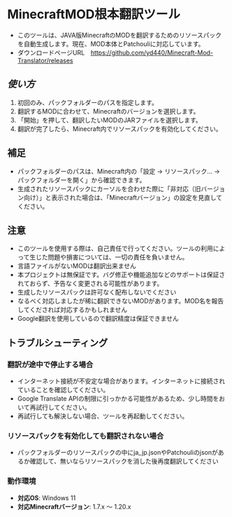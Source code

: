 # MinecraftMOD根本翻訳ツール
- このツールは、JAVA版MinecraftのMODを翻訳するためのリソースパックを自動生成します。現在、MOD本体とPatchouliに対応しています。
- ダウンロードページURL　https://github.com/yd440/Minecraft-Mod-Translator/releases

## *使い方*
1. 初回のみ、パックフォルダーのパスを指定します。
2. 翻訳するMODに合わせて、Minecraftのバージョンを選択します。
3. 「開始」を押して、翻訳したいMODのJARファイルを選択します。
4. 翻訳が完了したら、Minecraft内でリソースパックを有効化してください。
## 補足
- パックフォルダーのパスは、Minecraft内の「設定 → リソースパック... → パックフォルダーを開く」から確認できます。
- 生成されたリソースパックにカーソルを合わせた際に「非対応（旧バージョン向け）」と表示された場合は、「Minecraftバージョン」の設定を見直してください。

## 注意
- このツールを使用する際は、自己責任で行ってください。ツールの利用によって生じた問題や損害については、一切の責任を負いません。
- 言語ファイルがないMODは翻訳出来ません
- 本プロジェクトは無保証です。バグ修正や機能追加などのサポートは保証されておらず、予告なく変更される可能性があります。
- 生成したリソースパックは許可なく配布しないでください
- なるべく対応しましたが稀に翻訳できないMODがあります。MOD名を報告してくだされば対応するかもしれません
- Google翻訳を使用しているので翻訳精度は保証できません

## トラブルシューティング
  
###  翻訳が途中で停止する場合
- インターネット接続が不安定な場合があります。インターネットに接続されていることを確認してください。
- Google Translate APIの制限に引っかかる可能性があるため、少し時間をおいて再試行してください。
- 再試行しても解決しない場合、ツールを再起動してください。

###  リソースパックを有効化しても翻訳されない場合
- パックフォルダーのリソースパックの中にja_jp.jsonやPatchouliのjsonがあるか確認して、無いならリソースパックを消した後再度翻訳してください

### 動作環境
- **対応OS**: Windows 11
- **対応Minecraftバージョン**: 1.7.x 〜 1.20.x

